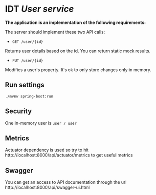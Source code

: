 # IDT <i>User service</i>

**The application is an implementation of the following requirements:**

The server should implement these two API calls:

* `GET /user/{id}`

Returns user details based on the id. You can return static mock results.

* `PUT /user/{id}`

Modifies a user's property. It's ok to only store changes only in memory.

## Run settings

`./mvnw spring-boot:run`

## Security

One in-memory user is `user / user`

## Metrics

Actuator dependency is used so try to hit http://localhost:8000/api/actuator/metrics to get useful metrics

## Swagger

You can get an access to API documentation through the url http://localhost:8000/api/swagger-ui.html